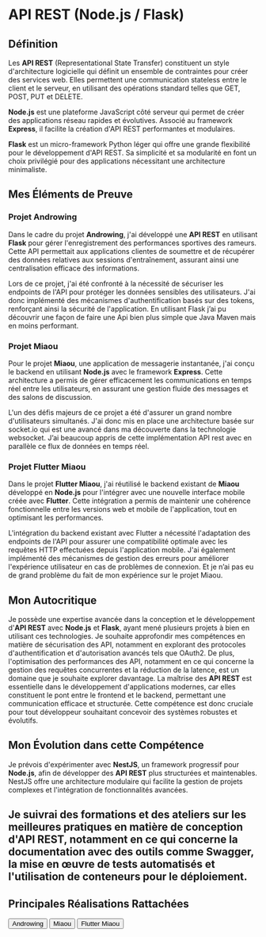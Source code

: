 # API REST (Node.js / Flask)

## Définition

Les **API REST** (Representational State Transfer) constituent un style d'architecture logicielle qui définit un ensemble de contraintes pour créer des services web. Elles permettent une communication stateless entre le client et le serveur, en utilisant des opérations standard telles que GET, POST, PUT et DELETE.

**Node.js** est une plateforme JavaScript côté serveur qui permet de créer des applications réseau rapides et évolutives. Associé au framework **Express**, il facilite la création d'API REST performantes et modulaires.

**Flask** est un micro-framework Python léger qui offre une grande flexibilité pour le développement d'API REST. Sa simplicité et sa modularité en font un choix privilégié pour des applications nécessitant une architecture minimaliste.

## Mes Éléments de Preuve

### Projet Androwing

Dans le cadre du projet **Androwing**, j'ai développé une **API REST** en utilisant **Flask** pour gérer l'enregistrement des performances sportives des rameurs. Cette API permettait aux applications clientes de soumettre et de récupérer des données relatives aux sessions d'entraînement, assurant ainsi une centralisation efficace des informations.

Lors de ce projet, j'ai été confronté à la nécessité de sécuriser les endpoints de l'API pour protéger les données sensibles des utilisateurs. J'ai donc implémenté des mécanismes d'authentification basés sur des tokens, renforçant ainsi la sécurité de l'application. En utilisant Flask j’ai pu découvrir une façon de faire une Api bien plus simple que Java Maven mais en moins performant.	

### Projet Miaou

Pour le projet **Miaou**, une application de messagerie instantanée, j'ai conçu le backend en utilisant **Node.js** avec le framework **Express**. Cette architecture a permis de gérer efficacement les communications en temps réel entre les utilisateurs, en assurant une gestion fluide des messages et des salons de discussion.

L'un des défis majeurs de ce projet a été d'assurer un grand nombre d'utilisateurs simultanés. J'ai donc mis en place une architecture basée sur socket.io qui est une avancé dans ma découverte dans la technologie websocket. J’ai beaucoup appris de cette implémentation API rest avec en parallèle ce flux de données en temps réel.

### Projet Flutter Miaou

Dans le projet **Flutter Miaou**, j'ai réutilisé le backend existant de **Miaou** développé en **Node.js** pour l'intégrer avec une nouvelle interface mobile créée avec **Flutter**. Cette intégration a permis de maintenir une cohérence fonctionnelle entre les versions web et mobile de l'application, tout en optimisant les performances.

L'intégration du backend existant avec Flutter a nécessité l'adaptation des endpoints de l'API pour assurer une compatibilité optimale avec les requêtes HTTP effectuées depuis l'application mobile. J'ai également implémenté des mécanismes de gestion des erreurs pour améliorer l'expérience utilisateur en cas de problèmes de connexion. Et je n’ai pas eu de grand problème du fait de mon expérience sur le projet Miaou.

## Mon Autocritique

Je possède une expertise avancée dans la conception et le développement d'**API REST** avec **Node.js** et **Flask**, ayant mené plusieurs projets à bien en utilisant ces technologies.
Je souhaite approfondir mes compétences en matière de sécurisation des API, notamment en explorant des protocoles d'authentification et d'autorisation avancés tels que OAuth2. De plus, l'optimisation des performances des API, notamment en ce qui concerne la gestion des requêtes concurrentes et la réduction de la latence, est un domaine que je souhaite explorer davantage.
La maîtrise des **API REST** est essentielle dans le développement d'applications modernes, car elles constituent le pont entre le frontend et le backend, permettant une communication efficace et structurée. Cette compétence est donc cruciale pour tout développeur souhaitant concevoir des systèmes robustes et évolutifs.

## Mon Évolution dans cette Compétence

Je prévois d'expérimenter avec **NestJS**, un framework progressif pour **Node.js**, afin de développer des **API REST** plus structurées et maintenables. NestJS offre une architecture modulaire qui facilite la gestion de projets complexes et l'intégration de fonctionnalités avancées.

Je suivrai des formations et des ateliers sur les meilleures pratiques en matière de conception d'**API REST**, notamment en ce qui concerne la documentation avec des outils comme Swagger, la mise en œuvre de tests automatisés et l'utilisation de conteneurs pour le déploiement.
---
## Principales Réalisations Rattachées

<script>
  import { Button } from 'flowbite-svelte';
</script>

<Button pill href="/projects/androwing" color="alternative">Androwing</Button>
<Button pill href="/projects/miaou" color="alternative">Miaou</Button>
<Button pill href="/projects/flutter-miaou" color="alternative">Flutter Miaou</Button>


